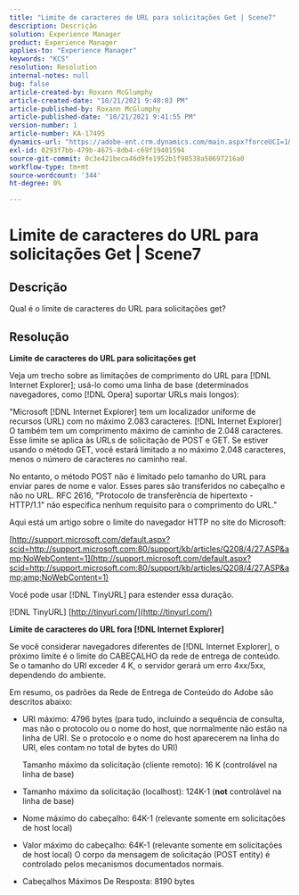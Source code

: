 ```yaml
---
title: "Limite de caracteres de URL para solicitações Get | Scene7"
description: Descrição
solution: Experience Manager
product: Experience Manager
applies-to: "Experience Manager"
keywords: "KCS"
resolution: Resolution
internal-notes: null
bug: false
article-created-by: Roxann McGlumphy
article-created-date: "10/21/2021 9:40:03 PM"
article-published-by: Roxann McGlumphy
article-published-date: "10/21/2021 9:41:55 PM"
version-number: 1
article-number: KA-17495
dynamics-url: "https://adobe-ent.crm.dynamics.com/main.aspx?forceUCI=1&pagetype=entityrecord&etn=knowledgearticle&id=6a89cf70-b732-ec11-b6e5-000d3a5ba97a"
exl-id: 0293f7bb-479b-4675-8db4-c69f19401594
source-git-commit: 0c3e421beca46d9fe1952b1f98538a50697216a0
workflow-type: tm+mt
source-wordcount: '344'
ht-degree: 0%

---
```


# Limite de caracteres do URL para solicitações Get | Scene7

## Descrição


Qual é o limite de caracteres do URL para solicitações get?


## Resolução


<b>Limite de caracteres do URL para solicitações get</b>

Veja um trecho sobre as limitações de comprimento do URL para [!DNL Internet Explorer]; usá-lo como uma linha de base (determinados navegadores, como [!DNL Opera] suportar URLs mais longos):

&quot;Microsoft [!DNL Internet Explorer] tem um localizador uniforme de recursos (URL) com no máximo 2.083 caracteres. [!DNL Internet Explorer] O também tem um comprimento máximo de caminho de 2.048 caracteres. Esse limite se aplica às URLs de solicitação de POST e GET. Se estiver usando o método GET, você estará limitado a no máximo 2.048 caracteres, menos o número de caracteres no caminho real.

No entanto, o método POST não é limitado pelo tamanho do URL para enviar pares de nome e valor. Esses pares são transferidos no cabeçalho e não no URL. RFC 2616, &quot;Protocolo de transferência de hipertexto - HTTP/1.1&quot; não especifica nenhum requisito para o comprimento do URL.&quot;

Aqui está um artigo sobre o limite do navegador HTTP no site do Microsoft:

[http://support.microsoft.com/default.aspx?scid=http://support.microsoft.com:80/support/kb/articles/Q208/4/27.ASP&amp;NoWebContent=1](http://support.microsoft.com/default.aspx?scid=http://support.microsoft.com:80/support/kb/articles/Q208/4/27.ASP&amp;amp;NoWebContent=1)

Você pode usar [!DNL TinyURL] para estender essa duração.

[!DNL TinyURL] [http://tinyurl.com/](http://tinyurl.com/)

<b>Limite de caracteres do URL fora [!DNL Internet Explorer]</b>

Se você considerar navegadores diferentes de [!DNL Internet Explorer], o próximo limite é o limite do CABEÇALHO da rede de entrega de conteúdo. Se o tamanho do URI exceder 4 K, o servidor gerará um erro 4xx/5xx, dependendo do ambiente.

Em resumo, os padrões da Rede de Entrega de Conteúdo do Adobe são descritos abaixo:

- URI máximo: 4796 bytes (para tudo, incluindo a sequência de consulta, mas não o protocolo ou o nome do host, que normalmente não estão na linha de URI. Se o protocolo e o nome do host aparecerem na linha do URI, eles contam no total de bytes do URI)

   Tamanho máximo da solicitação (cliente remoto): 16 K (controlável na linha de base)
- Tamanho máximo da solicitação (localhost): 124K-1 (<b>not</b> controlável na linha de base)
- Nome máximo do cabeçalho: 64K-1 (relevante somente em solicitações de host local)
- Valor máximo do cabeçalho: 64K-1 (relevante somente em solicitações de host local) O corpo da mensagem de solicitação (POST entity) é controlado pelos mecanismos documentados normais.
- Cabeçalhos Máximos De Resposta: 8190 bytes
